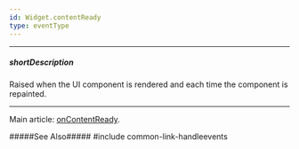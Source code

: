 ```yaml
---
id: Widget.contentReady
type: eventType
---
```

---
##### shortDescription
Raised when the UI component is rendered and each time the component is repainted.

---
Main article: [onContentReady](/api-reference/10%20UI%20Components/Widget/1%20Configuration/onContentReady.md '{basewidgetpath}/Configuration/#onContentReady').

#####See Also#####
#include common-link-handleevents